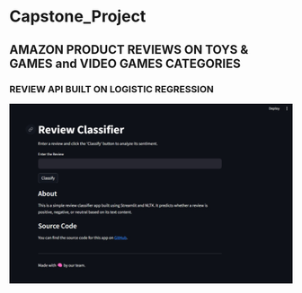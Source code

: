 # Capstone_Project
## AMAZON PRODUCT REVIEWS ON TOYS & GAMES and VIDEO GAMES CATEGORIES
### REVIEW API BUILT ON LOGISTIC REGRESSION
![Sample Image](https://github.com/rishabhs48/Capstone_Project/blob/e5f9f90d5a5b7dfad197fa0b31d15705277aae20/API.jpg)
